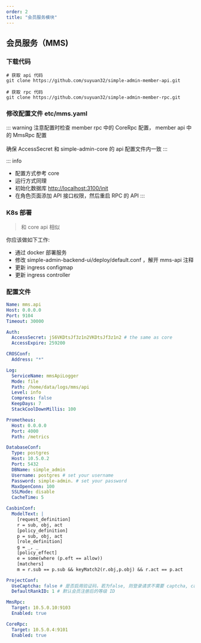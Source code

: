 ```yaml
---
order: 2
title: "会员服务模块"
---
```


## 会员服务（MMS)

### 下载代码

```shell
# 获取 api 代码
git clone https://github.com/suyuan32/simple-admin-member-api.git

# 获取 rpc 代码
git clone https://github.com/suyuan32/simple-admin-member-rpc.git
```

### 修改配置文件 etc/mms.yaml

::: warning
注意配置时检查 member rpc 中的 CoreRpc 配置， member api 中的 MmsRpc 配置 \
 \
确保 AccessSecret 和 simple-admin-core 的 api 配置文件内一致
:::

::: info

- 配置方式参考 core
- 运行方式同理
- 初始化数据库 <http://localhost:3100/init>
- 在角色页面添加 API 接口权限，然后重启 RPC 的 API
  :::

### K8s 部署

> 和 core api 相似

你应该做如下工作:

- 通过 docker 部署服务
- 修改 simple-admin-backend-ui/deploy/default.conf ，解开 mms-api 注释
- 更新 ingress configmap
- 更新 ingress controller

### 配置文件

```yaml
Name: mms.api
Host: 0.0.0.0
Port: 9104
Timeout: 30000

Auth:
  AccessSecret: jS6VKDtsJf3z1n2VKDtsJf3z1n2 # the same as core
  AccessExpire: 259200

CROSConf:
  Address: "*"

Log:
  ServiceName: mmsApiLogger
  Mode: file
  Path: /home/data/logs/mms/api
  Level: info
  Compress: false
  KeepDays: 7
  StackCoolDownMillis: 100

Prometheus:
  Host: 0.0.0.0
  Port: 4000
  Path: /metrics

DatabaseConf:
  Type: postgres
  Host: 10.5.0.2
  Port: 5432
  DBName: simple_admin
  Username: postgres # set your username
  Password: simple-admin. # set your password
  MaxOpenConn: 100
  SSLMode: disable
  CacheTime: 5

CasbinConf:
  ModelText: |
    [request_definition]
    r = sub, obj, act
    [policy_definition]
    p = sub, obj, act
    [role_definition]
    g = _, _
    [policy_effect]
    e = some(where (p.eft == allow))
    [matchers]
    m = r.sub == p.sub && keyMatch2(r.obj,p.obj) && r.act == p.act

ProjectConf:
  UseCaptcha: false # 是否启用验证码，若为false, 则登录请求不需要 captcha, captchaId
  DefaultRankID: 1 # 默认会员注册后的等级 ID

MmsRpc:
  Target: 10.5.0.10:9103
  Enabled: true

CoreRpc:
  Target: 10.5.0.4:9101
  Enabled: true
```
